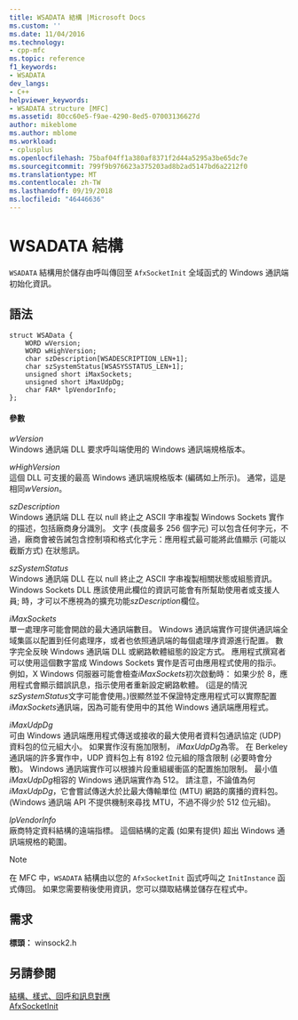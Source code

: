 ```yaml
---
title: WSADATA 結構 |Microsoft Docs
ms.custom: ''
ms.date: 11/04/2016
ms.technology:
- cpp-mfc
ms.topic: reference
f1_keywords:
- WSADATA
dev_langs:
- C++
helpviewer_keywords:
- WSADATA structure [MFC]
ms.assetid: 80cc60e5-f9ae-4290-8ed5-07003136627d
author: mikeblome
ms.author: mblome
ms.workload:
- cplusplus
ms.openlocfilehash: 75baf04ff1a380af8371f2d44a5295a3be65dc7e
ms.sourcegitcommit: 799f9b976623a375203ad8b2ad5147bd6a2212f0
ms.translationtype: MT
ms.contentlocale: zh-TW
ms.lasthandoff: 09/19/2018
ms.locfileid: "46446636"
---
```

# <a name="wsadata-structure"></a>WSADATA 結構

`WSADATA` 結構用於儲存由呼叫傳回至 `AfxSocketInit` 全域函式的 Windows 通訊端初始化資訊。

## <a name="syntax"></a>語法

```
struct WSAData {
    WORD wVersion;
    WORD wHighVersion;
    char szDescription[WSADESCRIPTION_LEN+1];
    char szSystemStatus[WSASYSSTATUS_LEN+1];
    unsigned short iMaxSockets;
    unsigned short iMaxUdpDg;
    char FAR* lpVendorInfo;
};
```

#### <a name="parameters"></a>參數

*wVersion*<br/>
Windows 通訊端 DLL 要求呼叫端使用的 Windows 通訊端規格版本。

*wHighVersion*<br/>
這個 DLL 可支援的最高 Windows 通訊端規格版本 (編碼如上所示)。 通常，這是相同*wVersion*。

*szDescription*<br/>
Windows 通訊端 DLL 在以 null 終止之 ASCII 字串複製 Windows Sockets 實作的描述，包括廠商身分識別。 文字 (長度最多 256 個字元) 可以包含任何字元，不過，廠商會被告誡包含控制項和格式化字元：應用程式最可能將此值顯示 (可能以截斷方式) 在狀態訊。

*szSystemStatus*<br/>
Windows 通訊端 DLL 在以 null 終止之 ASCII 字串複製相關狀態或組態資訊。 Windows Sockets DLL 應該使用此欄位的資訊可能會有所幫助使用者或支援人員; 時，才可以不應視為的擴充功能*szDescription*欄位。

*iMaxSockets*<br/>
單一處理序可能會開啟的最大通訊端數目。 Windows 通訊端實作可提供通訊端全域集區以配置到任何處理序，或者也依照通訊端的每個處理序資源進行配置。 數字完全反映 Windows 通訊端 DLL 或網路軟體組態的設定方式。 應用程式撰寫者可以使用這個數字當成 Windows Sockets 實作是否可由應用程式使用的指示。 例如，X Windows 伺服器可能會檢查*iMaxSockets*初次啟動時： 如果少於 8，應用程式會顯示錯誤訊息，指示使用者重新設定網路軟體。 (這是的情況*szSystemStatus*文字可能會使用。)很顯然並不保證特定應用程式可以實際配置*iMaxSockets*通訊端，因為可能有使用中的其他 Windows 通訊端應用程式。

*iMaxUdpDg*<br/>
可由 Windows 通訊端應用程式傳送或接收的最大使用者資料包通訊協定 (UDP) 資料包的位元組大小。 如果實作沒有施加限制， *iMaxUdpDg*為零。 在 Berkeley 通訊端的許多實作中，UDP 資料包上有 8192 位元組的隱含限制 (必要時會分散)。 Windows 通訊端實作可以根據片段重組緩衝區的配置施加限制。 最小值*iMaxUdpDg*相容的 Windows 通訊端實作為 512。 請注意，不論值為何*iMaxUdpDg*，它會嘗試傳送大於比最大傳輸單位 (MTU) 網路的廣播的資料包。 (Windows 通訊端 API 不提供機制來尋找 MTU，不過不得少於 512 位元組)。

*lpVendorInfo*<br/>
廠商特定資料結構的遠端指標。 這個結構的定義 (如果有提供) 超出 Windows 通訊端規格的範圍。

> [!NOTE]
>  在 MFC 中，`WSADATA` 結構由以您的 `AfxSocketInit` 函式呼叫之 `InitInstance` 函式傳回。 如果您需要稍後使用資訊，您可以擷取結構並儲存在程式中。

## <a name="requirements"></a>需求

**標頭：** winsock2.h

## <a name="see-also"></a>另請參閱

[結構、樣式、回呼和訊息對應](../../mfc/reference/structures-styles-callbacks-and-message-maps.md)<br/>
[AfxSocketInit](../../mfc/reference/application-information-and-management.md#afxsocketinit)

